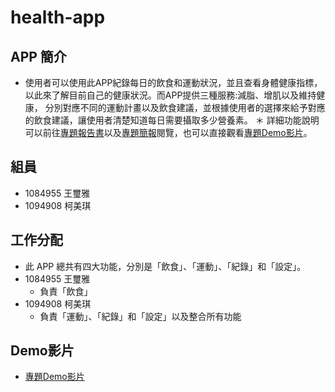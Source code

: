 # health-app
## APP 簡介
* 使用者可以使用此APP紀錄每日的飲食和運動狀況，並且查看身體健康指標，
以此來了解目前自己的健康狀況。而APP提供三種服務:減脂、增肌以及維持健康，
分別對應不同的運動計畫以及飲食建議，並根據使用者的選擇來給予對應的飲食建議，讓使用者清楚知道每日需要攝取多少營養素。
＊ 詳細功能說明可以前往[專題報告書](書面報告/07_健康小助手.pdf)以及[專題簡報](書面報告/07_健康小助手.pptx)閱覽，也可以直接觀看[專題Demo影片](https://www.youtube.com/watch?v=-wEaeVCfVX8)。

## 組員
* 1084955 王璽雅 
* 1094908 柯美琪

## 工作分配
* 此 APP 總共有四大功能，分別是「飲食」、「運動」、「紀錄」和「設定」。
* 1084955 王璽雅 
    * 負責「飲食」
* 1094908 柯美琪
    * 負責「運動」、「紀錄」和「設定」以及整合所有功能
## Demo影片
* [專題Demo影片](https://www.youtube.com/watch?v=-wEaeVCfVX8)